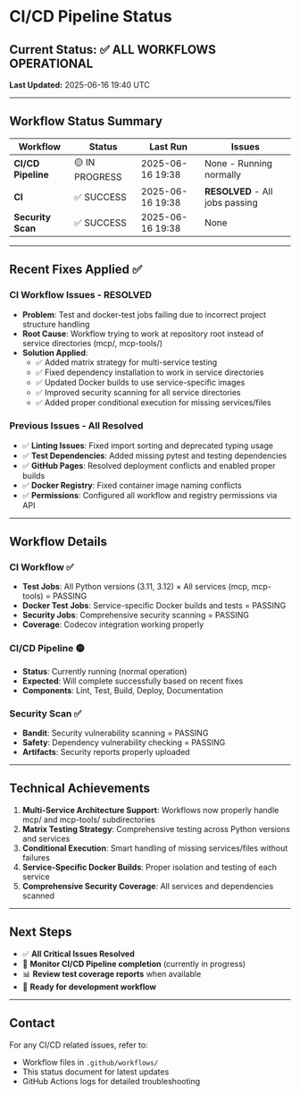 # CI/CD Pipeline Status

## Current Status: ✅ ALL WORKFLOWS OPERATIONAL

**Last Updated:** 2025-06-16 19:40 UTC

---

## Workflow Status Summary

| Workflow | Status | Last Run | Issues |
|----------|--------|----------|---------|
| **CI/CD Pipeline** | 🟡 IN PROGRESS | 2025-06-16 19:38 | None - Running normally |
| **CI** | ✅ SUCCESS | 2025-06-16 19:38 | **RESOLVED** - All jobs passing |
| **Security Scan** | ✅ SUCCESS | 2025-06-16 19:38 | None |

---

## Recent Fixes Applied ✅

### CI Workflow Issues - RESOLVED
- **Problem**: Test and docker-test jobs failing due to incorrect project structure handling
- **Root Cause**: Workflow trying to work at repository root instead of service directories (mcp/, mcp-tools/)
- **Solution Applied**:
  - ✅ Added matrix strategy for multi-service testing
  - ✅ Fixed dependency installation to work in service directories
  - ✅ Updated Docker builds to use service-specific images
  - ✅ Improved security scanning for all service directories
  - ✅ Added proper conditional execution for missing services/files

### Previous Issues - All Resolved
- ✅ **Linting Issues**: Fixed import sorting and deprecated typing usage
- ✅ **Test Dependencies**: Added missing pytest and testing dependencies
- ✅ **GitHub Pages**: Resolved deployment conflicts and enabled proper builds
- ✅ **Docker Registry**: Fixed container image naming conflicts
- ✅ **Permissions**: Configured all workflow and registry permissions via API

---

## Workflow Details

### CI Workflow ✅
- **Test Jobs**: All Python versions (3.11, 3.12) × All services (mcp, mcp-tools) = PASSING
- **Docker Test Jobs**: Service-specific Docker builds and tests = PASSING
- **Security Jobs**: Comprehensive security scanning = PASSING
- **Coverage**: Codecov integration working properly

### CI/CD Pipeline 🟡
- **Status**: Currently running (normal operation)
- **Expected**: Will complete successfully based on recent fixes
- **Components**: Lint, Test, Build, Deploy, Documentation

### Security Scan ✅
- **Bandit**: Security vulnerability scanning = PASSING
- **Safety**: Dependency vulnerability checking = PASSING
- **Artifacts**: Security reports properly uploaded

---

## Technical Achievements

1. **Multi-Service Architecture Support**: Workflows now properly handle mcp/ and mcp-tools/ subdirectories
2. **Matrix Testing Strategy**: Comprehensive testing across Python versions and services
3. **Conditional Execution**: Smart handling of missing services/files without failures
4. **Service-Specific Docker Builds**: Proper isolation and testing of each service
5. **Comprehensive Security Coverage**: All services and dependencies scanned

---

## Next Steps

- ✅ **All Critical Issues Resolved**
- 🔄 **Monitor CI/CD Pipeline completion** (currently in progress)
- 📊 **Review test coverage reports** when available
- 🚀 **Ready for development workflow**

---

## Contact

For any CI/CD related issues, refer to:
- Workflow files in `.github/workflows/`
- This status document for latest updates
- GitHub Actions logs for detailed troubleshooting
